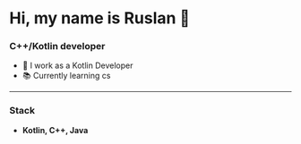 # Hi, my name is Ruslan 👋

### C++/Kotlin developer

- 💼 I work as a Kotlin Developer
- 📚 Currently learning cs

---

### Stack

-  **Kotlin, C++, Java** 


